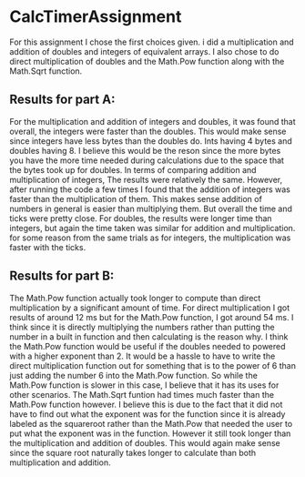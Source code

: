 # CalcTimerAssignment
For this assignment I chose the first choices given. i did a multiplication and addition of doubles and integers of equivalent arrays. I also chose to do direct multiplication of doubles and the Math.Pow function along with the Math.Sqrt function.
## Results for part A:
For the multiplication and addition of integers and doubles, it was found that overall, the integers were faster than the doubles. This would make sense since integers have less bytes than the doubles do. Ints having 4 bytes and doubles having 8. 
I believe this would be the reson since the more bytes you have the more time needed during calculations due to the space that the bytes took up for doubles.
In terms of comparing addition and multiplication of integers, The results were relatively the same. However, after running the code a few times I found that the addition of integers was faster than the multiplication of them. 
This makes sense addition of numbers in general is easier than multiplying them. But overall the time and ticks were pretty close.
For doubles, the results were longer time than integers, but again the time taken was similar for addition and multiplication. for some reason from the same trials as for integers, the multiplication was faster with the ticks.
## Results for part B:
The Math.Pow function actually took longer to compute than direct multiplication by a significant amount of time. For direct multiplication I got results of around 12 ms but for the Math.Pow function, I got around 54 ms.
I think since it is directly multiplying the numbers rather than putting the number in a built in function and then calculating is the reason why. I think the Math.Pow function would be useful if the doubles needed to powered with a higher exponent than 2.
It would be a hassle to have to write the direct multiplication function out for something that is to the power of 6 than just adding the number 6 into the Math.Pow function. So while the Math.Pow function is slower in this case, I believe that it has its uses for other scenarios.
The Math.Sqrt funtion had times much faster than the Math.Pow function however. I believe this is due to the fact that it did not have to find out what the exponent was for the function since it is already labeled as the squareroot rather than the Math.Pow that needed the
user to put what the exponent was in the function. However it still took longer than the multiplication and addition of doubles. This would again make sense since the square root naturally takes longer to calculate than both multiplication and addition.
